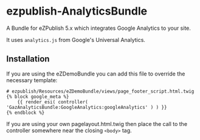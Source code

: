 # ezpublish-AnalyticsBundle

A Bundle for eZPublish 5.x which integrates Google Analytics to your site.

It uses `analytics.js` from Google's Universal Analytics.

## Installation

If you are using the eZDemoBundle you can add this file to override the necessary template: 

```twig
# ezpublish/Resources/eZDemoBundle/views/page_footer_script.html.twig
{% block google_meta %}
    {{ render_esi( controller( 'GazAnalyticsBundle:GoogleAnalytics:googleAnalytics' ) ) }}
{% endblock %}
```
If you are using your own pagelayout.html.twig then place the call to the controller somewhere near the closing `<body>` tag.
